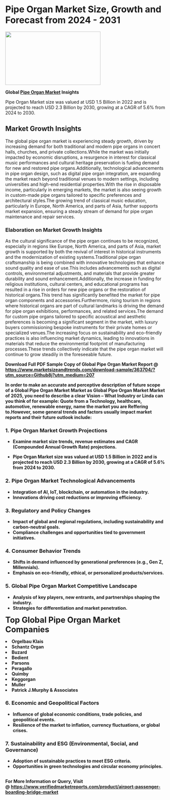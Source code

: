 <H1>Pipe Organ Market Size, Growth and Forecast from 2024 - 2031</H1><img class="aligncenter size-medium wp-image-584254" src="https://thirdeyenews.in/wp-content/uploads/2024/09/Global-Market-Research-300x168.jpeg" alt="" width="300" height="168" /><p><strong>Global&nbsp;<a href="https://www.marketsizeandtrends.com/download-sample/363704/?utm_source=Github8j?utm_medium=207">Pipe Organ Market</a> Insights</strong></p><p>Pipe Organ Market size was valued at USD 1.5 Billion in 2022 and is projected to reach USD 2.3 Billion by 2030, growing at a CAGR of 5.6% from 2024 to 2030.</p><p><h2>Market Growth Insights</h2> <p>The global pipe organ market is experiencing steady growth, driven by increasing demand for both traditional and modern pipe organs in concert halls, churches, and private collections.While the market was initially impacted by economic disruptions, a resurgence in interest for classical music performances and cultural heritage preservation is fueling demand for new and restored pipe organs.Additionally, technological advancements in pipe organ design, such as digital pipe organ integration, are expanding the market reach beyond traditional venues to modern settings, including universities and high-end residential properties.With the rise in disposable income, particularly in emerging markets, the market is also seeing growth in custom-made pipe organs tailored to specific preferences and architectural styles.The growing trend of classical music education, particularly in Europe, North America, and parts of Asia, further supports market expansion, ensuring a steady stream of demand for pipe organ maintenance and repair services.<strong></strong> <h3>Elaboration on Market Growth Insights</h3> <p>As the cultural significance of the pipe organ continues to be recognized, especially in regions like Europe, North America, and parts of Asia, market growth is supported by both the revival of interest in historical instruments and the modernization of existing systems.Traditional pipe organ craftsmanship is being combined with innovative technologies that enhance sound quality and ease of use.This includes advancements such as digital controls, environmental adjustments, and materials that provide greater durability and sound enhancement.Additionally, the increase in funding for religious institutions, cultural centers, and educational programs has resulted in a rise in orders for new pipe organs or the restoration of historical organs.This trend has significantly benefited the market for pipe organ components and accessories.Furthermore, rising tourism in regions where historical organs are part of cultural landmarks is driving the demand for pipe organ exhibitions, performances, and related services.The demand for custom pipe organs tailored to specific acoustical and aesthetic preferences is becoming a significant segment in the market, with luxury buyers commissioning bespoke instruments for their private homes or specialized venues.The increasing focus on sustainability and eco-friendly practices is also influencing market dynamics, leading to innovations in materials that reduce the environmental footprint of manufacturing processes.These trends collectively indicate that the pipe organ market will continue to grow steadily in the foreseeable future.<strong></p><p><span class=""><strong>Download Full PDF Sample Copy of Global Pipe Organ Market Report</strong> @ <a href="https://www.marketsizeandtrends.com/download-sample/363704/?utm_source=Github8j?utm_medium=207" target="_blank">https://www.marketsizeandtrends.com/download-sample/363704/?utm_source=Github8j?utm_medium=207</a></span></p><p>In order to make an accurate and perceptive description of future scope of a Global&nbsp;Pipe Organ Market Market as Global&nbsp;Pipe Organ Market Market of 2025, you need to describe a clear Vision &ndash; What Industry or Linda can you think of for example: Quote from a Technology, healthcare, automotive, renewable energy, name the market you are Reffering to.However, some general trends and factors usually impact market reports and their future outlook include:</p><h3>1.&nbsp;<strong>Pipe Organ Market Growth Projections</strong></h3><ul><li>Examine market size trends, revenue estimates and CAGR (Compounded Annual Growth Rate) projections.</li><li><p>Pipe Organ Market size was valued at USD 1.5 Billion in 2022 and is projected to reach USD 2.3 Billion by 2030, growing at a CAGR of 5.6% from 2024 to 2030.</p></li></ul><h3>2.&nbsp;<strong>Pipe Organ Market Technological Advancements</strong></h3><ul><li>Integration of AI, IoT, blockchain, or automation in the industry.</li><li>Innovations driving cost reductions or improving efficiency.</li></ul><h3>3.&nbsp;<strong>Regulatory and Policy Changes</strong></h3><ul><li>Impact of global and regional regulations, including sustainability and carbon-neutral goals.</li><li>Compliance challenges and opportunities tied to government initiatives.</li></ul><h3>4.&nbsp;<strong>Consumer Behavior Trends</strong></h3><ul><li>Shifts in demand influenced by generational preferences (e.g., Gen Z, Millennials).</li><li>Emphasis on eco-friendly, ethical, or personalized products/services.</li></ul><h3>5.&nbsp;<strong>Global Pipe Organ Market Competitive Landscape</strong></h3><ul><li>Analysis of key players, new entrants, and partnerships shaping the industry.</li><li>Strategies for differentiation and market penetration.</li></ul><p data-pm-slice="1 1 []"><span style="color: inherit; font-family: inherit; font-size: 25px;">Top Global Pipe Organ Market Companies</span></p><div class="" data-test-id=""><p><li>Orgelbau Klais</li><li> Schantz Organ</li><li> Buzard</li><li> Bedient</li><li> Parsons</li><li> Peragallo</li><li> Quimby</li><li> Keggorgan</li><li> Muller</li><li> Patrick J.Murphy & Associates</li></p></div><h3>6.&nbsp;<strong>Economic and Geopolitical Factors</strong></h3><ul><li>Influence of global economic conditions, trade policies, and geopolitical events.</li><li>Resilience of the market to inflation, currency fluctuations, or global crises.</li></ul><h3>7.&nbsp;<strong>Sustainability and ESG (Environmental, Social, and Governance)</strong></h3><ul><li>Adoption of sustainable practices to meet ESG criteria.</li><li>Opportunities in green technologies and circular economy principles.</li></ul><h2><strong style="font-size: 14px;">For More Information or Query, Visit @&nbsp;</strong><a style="background-color: #ffffff; font-size: 14px;" href="https://www.marketsizeandtrends.com/report/pipe-organ-market/" target="_blank">https://www.verifiedmarketreports.com/product/airport-passenger-boarding-bridge-market</a></h2>